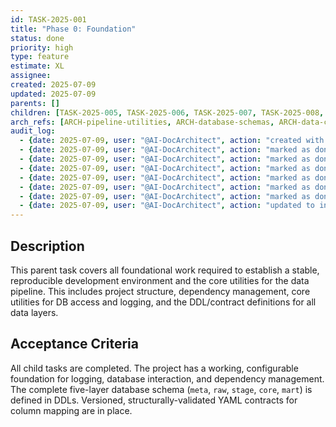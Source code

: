 ```yaml
---
id: TASK-2025-001
title: "Phase 0: Foundation"
status: done
priority: high
type: feature
estimate: XL
assignee: 
created: 2025-07-09
updated: 2025-07-09
parents: []
children: [TASK-2025-005, TASK-2025-006, TASK-2025-007, TASK-2025-008, TASK-2025-009, TASK-2025-020, TASK-2025-021, TASK-2025-022, TASK-2025-023]
arch_refs: [ARCH-pipeline-utilities, ARCH-database-schemas, ARCH-data-contract-yaml, ARCH-data-contract-validation-pydantic]
audit_log:
  - {date: 2025-07-09, user: "@AI-DocArchitect", action: "created with status backlog"}
  - {date: 2025-07-09, user: "@AI-DocArchitect", action: "marked as done (structure and .gitignore exist)"}
  - {date: 2025-07-09, user: "@AI-DocArchitect", action: "marked as done (pyproject.toml exists)"}
  - {date: 2025-07-09, user: "@AI-DocArchitect", action: "marked as done (config.py, .env.example, .gitignore exist)"}
  - {date: 2025-07-09, user: "@AI-DocArchitect", action: "marked as done (db.py and logging file exist)"}
  - {date: 2025-07-09, user: "@AI-DocArchitect", action: "marked as done (sql/ exists, will ensure meta_schema.sql)"}
  - {date: 2025-07-09, user: "@AI-DocArchitect", action: "marked as done (all meta tables implemented)"}
  - {date: 2025-07-09, user: "@AI-DocArchitect", action: "updated to include new foundational tasks for refactoring"}
---
```

## Description
This parent task covers all foundational work required to establish a stable, reproducible development environment and the core utilities for the data pipeline. This includes project structure, dependency management, core utilities for DB access and logging, and the DDL/contract definitions for all data layers.

## Acceptance Criteria
All child tasks are completed. The project has a working, configurable foundation for logging, database interaction, and dependency management. The complete five-layer database schema (`meta`, `raw`, `stage`, `core`, `mart`) is defined in DDLs. Versioned, structurally-validated YAML contracts for column mapping are in place. 